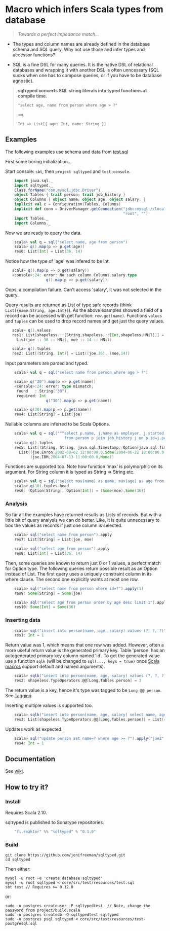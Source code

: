 Macro which infers Scala types from database
============================================


> _Towards a perfect impedance match..._

* The types and column names are already defined in the database schema and SQL query. Why not use those and infer types and accessor functions?

* SQL is a fine DSL for many queries. It is the native DSL of relational databases and wrapping it with another DSL is often unncessary (SQL sucks when one has to compose queries, or if you have to be database agnostic).


> **sqlτyped converts SQL string literals into typed functions at compile time.**
> 
> ```"select age, name from person where age > ?"```
>        
>  ==>
>
> ```Int => List[{ age: Int, name: String }]```


Examples
--------

The following examples use schema and data from [test.sql](https://github.com/jonifreeman/sqltyped/blob/master/core/src/test/resources/test.sql)

First some boring initialization... 

Start console: ```sbt```, then ```project sqltyped``` and ```test:console```.

```scala
    import java.sql._
    import sqltyped._
    Class.forName("com.mysql.jdbc.Driver")
    object Tables { trait person; trait job_history }
    object Columns { object name; object age; object salary; }
    implicit val c = Configuration(Tables, Columns)
    implicit def conn = DriverManager.getConnection("jdbc:mysql://localhost:3306/sqltyped", 
                                                    "root", "")
    import Tables._
    import Columns._
```

Now we are ready to query the data.

```scala
    scala> val q = sql("select name, age from person")
    scala> q().map(p => p.get(age))
    res0: List[Int] = List(36, 14)
```

Notice how the type of 'age' was infered to be Int.

```scala
   scala> q().map(p => p.get(salary))
   <console>:24: error: No such column Columns.salary.type
                  q().map(p => p.get(salary))
```

Oops, a compilation failure. Can't access 'salary', it was not selected in the query.

Query results are returned as List of type safe records (think ```List[{name:String, age:Int}]```).
As the above examples showed a field of a record can be accessed with get function: ```row.get(name)```.
Functions ```values``` and ```tuples``` can be used to drop record names and get just the query values.

```scala
   scala> q().values
   res1: List[shapeless.::[String,shapeless.::[Int,shapeless.HNil]]] = 
     List(joe :: 36 :: HNil, moe :: 14 :: HNil)

   scala> q().tuples
   res2: List[(String, Int)] = List((joe,36), (moe,14))
```

Input parameters are parsed and typed.

```scala
    scala> val q = sql("select name from person where age > ?")

    scala> q("30").map(p => p.get(name))
    <console>:24: error: type mismatch;
     found   : String("30")
     required: Int
                  q("30").map(p => p.get(name))

    scala> q(30).map(p => p.get(name))
    res4: List[String] = List(joe)
```

Nullable columns are inferred to be Scala Options.

```scala
    scala> val q = sql("""select p.name, j.name as employer, j.started, j.resigned 
                          from person p join job_history j on p.id=j.person order by employer""")
    scala> q().tuples
    res5: List[(String, String, java.sql.Timestamp, Option[java.sql.Timestamp])] = 
      List((joe,Enron,2002-08-02 12:00:00.0,Some(2004-06-22 18:00:00.0)), 
           (joe,IBM,2004-07-13 11:00:00.0,None))
```

Functions are supported too. Note how function 'max' is polymorphic on its argument. For String
column it is typed as String => String etc.

```scala
    scala> val q = sql("select max(name) as name, max(age) as age from person where age > ?")
    scala> q(10).tuples.head
    res6: (Option[String], Option[Int]) = (Some(moe),Some(36))
```

### Analysis ###

So far all the examples have returned results as Lists of records. But with a little bit of query
analysis we can do better. Like, it is quite unnecessary to box the values as records if just one 
column is selected.

```scala
    scala> sql("select name from person").apply
    res7: List[String] = List(joe, moe)

    scala> sql("select age from person").apply
    res8: List[Int] = List(36, 14)
```

Then, some queries are known to return just 0 or 1 values, a perfect match for Option type. 
The following queries return possible result as an Option instead of List. The first query uses 
a uniquely constraint column in its where clause. The second one explicitly wants at most one row.

```scala
    scala> sql("select name from person where id=?").apply(1)
    res9: Some[String] = Some(joe)

    scala> sql("select age from person order by age desc limit 1").apply
    res10: Some[Int] = Some(36)
```

### Inserting data ###

```scala
    scala> sql("insert into person(name, age, salary) values (?, ?, ?)").apply("bill", 45, 30000)
    res1: Int = 1
```

Return value was 1, which means that one row was added. However, often a more useful return value 
is the generated primary key. Table 'person' has an autogenerated primary key column named 'id'. To get
the generated value use a function ```sqlk``` (will be changed to ```sql(..., keys = true)``` once 
[Scala macros](https://issues.scala-lang.org/browse/SI-5920) support default and named arguments).

```scala
    scala> sqlk("insert into person(name, age, salary) values (?, ?, ?)").apply("jill", 45, 30000)
    res2: shapeless.TypeOperators.@@[Long,Tables.person] = 3
```

The return value is a key, hence it's type was tagged to be ```Long @@ person```. See [Tagging](https://github.com/jonifreeman/sqltyped/wiki/User-guide#wiki-tagging).

Inserting multiple values is supported too.

```scala
    scala> sqlk("insert into person(name, age, salary) select name, age, salary from person").apply
    res3: List[shapeless.TypeOperators.@@[Long,Tables.person]] = List(4, 5, 6)
```

Updates work as expected.

```scala
    scala> sql("update person set name=? where age >= ?").apply("joe2", 30)
    res4: Int = 1
```


Documentation
-------------

See [wiki](https://github.com/jonifreeman/sqltyped/wiki).

How to try it?
--------------

### Install ###

Requires Scala 2.10.

sqlτyped is published to Sonatype repositories.

```scala
    "fi.reaktor" %% "sqltyped" % "0.1.0"
```

### Build ###

    git clone https://github.com/jonifreeman/sqltyped.git
    cd sqltyped

Then either:

    mysql -u root -e 'create database sqltyped'
    mysql -u root sqltyped < core/src/test/resources/test.sql
    sbt test // Requires >= 0.12.0 

or:

    sudo -u postgres createuser -P sqltypedtest  // Note, change the password from project/build.scala
    sudo -u postgres createdb -O sqltypedtest sqltyped
    sudo -u postgres psql sqltyped < core/src/test/resources/test-postgresql.sql

